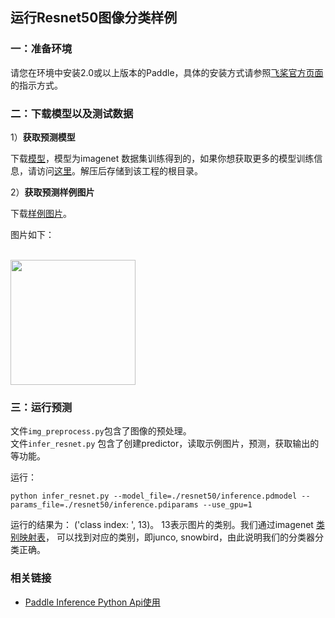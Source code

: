 ## 运行Resnet50图像分类样例


### 一：准备环境

请您在环境中安装2.0或以上版本的Paddle，具体的安装方式请参照[飞桨官方页面](https://www.paddlepaddle.org.cn/)的指示方式。


### 二：下载模型以及测试数据


1）**获取预测模型**

下载[模型](https://paddle-inference-dist.bj.bcebos.com/Paddle-Inference-Demo/resnet50.tgz)，模型为imagenet 数据集训练得到的，如果你想获取更多的模型训练信息，请访问[这里](https://github.com/PaddlePaddle/models/tree/develop/PaddleCV/image_classification)。解压后存储到该工程的根目录。


2）**获取预测样例图片**

下载[样例图片](https://paddle-inference-dist.bj.bcebos.com/inference_demo/python/resnet50/ILSVRC2012_val_00000247.jpeg)。

图片如下：
<p align="left">
    <br>
<img src='https://paddle-inference-dist.bj.bcebos.com/inference_demo/python/resnet50/ILSVRC2012_val_00000247.jpeg' width = "200" height = "200">
    <br>
<p>


### 三：运行预测

文件`img_preprocess.py`包含了图像的预处理。    
文件`infer_resnet.py` 包含了创建predictor，读取示例图片，预测，获取输出的等功能。

运行：
```
python infer_resnet.py --model_file=./resnet50/inference.pdmodel --params_file=./resnet50/inference.pdiparams --use_gpu=1
```

运行的结果为： ('class index: ', 13)。
13表示图片的类别。我们通过imagenet [类别映射表](https://gist.github.com/yrevar/942d3a0ac09ec9e5eb3a)， 可以找到对应的类别，即junco, snowbird，由此说明我们的分类器分类正确。

### 相关链接
- [Paddle Inference Python Api使用](https://paddle-inference.readthedocs.io/en/latest/api_reference/python_api_index.html)

